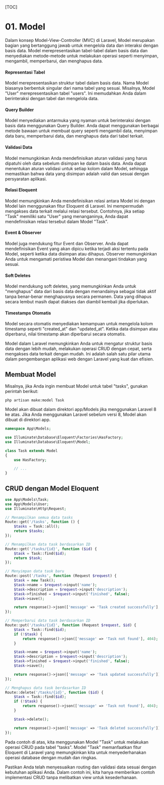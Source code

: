 [TOC]

# <b>01.</b> Model

Dalam konsep Model-View-Controller (MVC) di Laravel, Model merupakan bagian yang bertanggung jawab untuk mengelola data dan interaksi dengan basis data. Model merepresentasikan tabel-tabel dalam basis data dan menyediakan metode-metode untuk melakukan operasi seperti menyimpan, mengambil, memperbarui, dan menghapus data.

#### Representasi Tabel
Model merepresentasikan struktur tabel dalam basis data. Nama Model biasanya berbentuk singular dari nama tabel yang sesuai. Misalnya, Model "User" merepresentasikan tabel "users". Ini memudahkan Anda dalam berinteraksi dengan tabel dan mengelola data.

#### Query Builder
Model menyediakan antarmuka yang nyaman untuk berinteraksi dengan basis data menggunakan Query Builder. Anda dapat menggunakan berbagai metode bawaan untuk membuat query seperti mengambil data, menyimpan data baru, memperbarui data, dan menghapus data dari tabel terkait.

#### Validasi Data
Model memungkinkan Anda mendefinisikan aturan validasi yang harus dipatuhi oleh data sebelum disimpan ke dalam basis data. Anda dapat menentukan aturan validasi untuk setiap kolom dalam Model, sehingga memastikan bahwa data yang disimpan adalah valid dan sesuai dengan persyaratan aplikasi.

#### Relasi Eloquent
Model memungkinkan Anda mendefinisikan relasi antara Model ini dengan Model lain menggunakan fitur Eloquent di Laravel. Ini mempermudah mengakses data terkait melalui relasi tersebut. Contohnya, jika setiap "Task" memiliki satu "User" yang menanganinya, Anda dapat mendefinisikan relasi tersebut dalam Model "Task".

#### Event & Observer
Model juga mendukung fitur Event dan Observer. Anda dapat mendefinisikan Event yang akan dipicu ketika terjadi aksi tertentu pada Model, seperti ketika data disimpan atau dihapus. Observer memungkinkan Anda untuk mengamati peristiwa Model dan menangani tindakan yang sesuai.

#### Soft Deletes
Model mendukung soft deletes, yang memungkinkan Anda untuk "menghapus" data dari basis data dengan menandainya sebagai tidak aktif tanpa benar-benar menghapusnya secara permanen. Data yang dihapus secara lembut masih dapat diakses dan diambil kembali jika diperlukan.

#### Timestamps Otomatis
Model secara otomatis menyediakan kemampuan untuk mengelola kolom timestamp seperti "created_at" dan "updated_at". Ketika data disimpan atau diperbarui, nilai timestamp akan diperbarui secara otomatis.

Model dalam Laravel memungkinkan Anda untuk mengatur struktur basis data dengan lebih mudah, melakukan operasi CRUD dengan cepat, serta mengakses data terkait dengan mudah. Ini adalah salah satu pilar utama dalam pengembangan aplikasi web dengan Laravel yang kuat dan efisien.

## Membuat Model
Misalnya, jika Anda ingin membuat Model untuk tabel "tasks", gunakan perintah berikut:
```
php artisan make:model Task
```

Model akan dibuat dalam direktori app/Models jika menggunakan Laravel 8 ke atas. Jika Anda menggunakan Laravel sebelum versi 8, Model akan dibuat di direktori app.
```php filename=app/Models/Task.php
namespace App\Models;

use Illuminate\Database\Eloquent\Factories\HasFactory;
use Illuminate\Database\Eloquent\Model;

class Task extends Model
{
    use HasFactory;

    // ...
}
```

## CRUD dengan Model Eloquent
```php
use App\Models\Task;
use App\Models\User;
use Illuminate\Http\Request;

// Menampilkan semua data tasks
Route::get('/tasks', function () {
    $tasks = Task::all();
    return $tasks;
});

// Menampilkan data task berdasarkan ID
Route::get('/tasks/{id}', function ($id) {
    $task = Task::find($id);
    return $task;
});

// Menyimpan data task baru
Route::post('/tasks', function (Request $request) {
    $task = new Task();
    $task->name = $request->input('name');
    $task->description = $request->input('description');
    $task->finished = $request->input('finished', false);
    $task->save();

    return response()->json(['message' => 'Task created successfully'], 201);
});

// Memperbarui data task berdasarkan ID
Route::put('/tasks/{id}', function (Request $request, $id) {
    $task = Task::find($id);
    if (!$task) {
        return response()->json(['message' => 'Task not found'], 404);
    }

    $task->name = $request->input('name');
    $task->description = $request->input('description');
    $task->finished = $request->input('finished', false);
    $task->save();

    return response()->json(['message' => 'Task updated successfully']);
});

// Menghapus data task berdasarkan ID
Route::delete('/tasks/{id}', function ($id) {
    $task = Task::find($id);
    if (!$task) {
        return response()->json(['message' => 'Task not found'], 404);
    }

    $task->delete();

    return response()->json(['message' => 'Task deleted successfully']);
});
```

Pada contoh di atas, kita menggunakan Model "Task" untuk melakukan operasi CRUD pada tabel "tasks". Model "Task" memanfaatkan fitur Eloquent di Laravel yang memungkinkan kita untuk menyederhanakan operasi database dengan mudah dan ringkas.

Pastikan Anda telah menyesuaikan routing dan validasi data sesuai dengan kebutuhan aplikasi Anda. Dalam contoh ini, kita hanya memberikan contoh implementasi CRUD tanpa melibatkan view untuk kesederhanaan.
